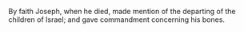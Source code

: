 By faith Joseph, when he died, made mention of the departing of the children of Israel; and gave commandment concerning his bones.
